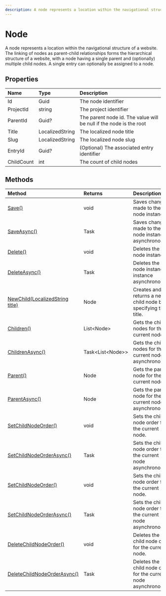 ```yaml
---
description: A node represents a location within the navigational structure of a website.
---
```

# Node

A node represents a location within the navigational structure of a website. The linking of nodes as parent-child relationships forms the hierarchical structure of a website, with a node having a single parent and (optionally) multiple child nodes. A single entry can optionally be assigned to a node.

## Properties

| Name | Type | Description |
| :--- | :--- | :---------- |
| Id | Guid | The node identifier |
| ProjectId | string | The project identifier |
| ParentId | Guid? | The parent node id. The value will be null if the node is the root |
| Title | LocalizedString | The localized node title |
| Slug | LocalizedString | The localized node slug |
| EntryId | Guid? | (Optional) The associated entry identifier |
| ChildCount | int | The count of child nodes |

## Methods

| Method | Returns | Description |
| :----- | :------ | :-----------|
| [Save()](./node-methods.md#save) | void | Saves changes made to the node instance. |
| [SaveAsync()](./node-methods.md#saveasync) | Task | Saves changes made to the node instance asynchronously. |
| [Delete()](./node-methods.md#delete) | void | Deletes the node instance. |
| [DeleteAsync()](./node-methods.md#deleteasync) | Task | Deletes the node instance instance asynchronously. |
| [NewChild(LocalizedString title)](./node-methods.md#newchild-with-title) | Node | Creates and returns a new child node by specifying the title.|
| [Children()](./node-methods.md#children) | List&lt;Node&gt; | Gets the child nodes for the current node. |
| [ChildrenAsync()](./node-methods.md#childrenasync) | Task&lt;List&lt;Node&gt;&gt; | Gets the child nodes for the current node asynchronously. |
| [Parent()](./node-methods.md#parent) | Node | Gets the parent node for the current node. |
| [ParentAsync()](./node-methods.md#parentasync) | Node | Gets the parent node for the current node asynchronously. |
| [SetChildNodeOrder()](./node-methods.md#setchildnodeorder-with-guid-ids) | void | Sets the child node order for the current node. |
| [SetChildNodeOrderAsync()](./node-methods.md#setchildnodeorderasync-with-guid-ids) | Task | Sets the child node order for the current node asynchronously. |
| [SetChildNodeOrder()](./node-methods.md#setchildnodeorder-with-nodes) | void | Sets the child node order for the current node. |
| [SetChildNodeOrderAsync()](./node-methods.md#setchildnodeorderasync-with-nodes) | Task | Sets the child node order for the current node asynchronously. |
| [DeleteChildNodeOrder()](./node-methods.md#deletechildnodeorder) | void | Deletes the child node order for the current node. |
| [DeleteChildNodeOrderAsync()](./node-methods.md#deletechildnodeorderasync) | Task | Deletes the child node order for the current node asynchronously. |